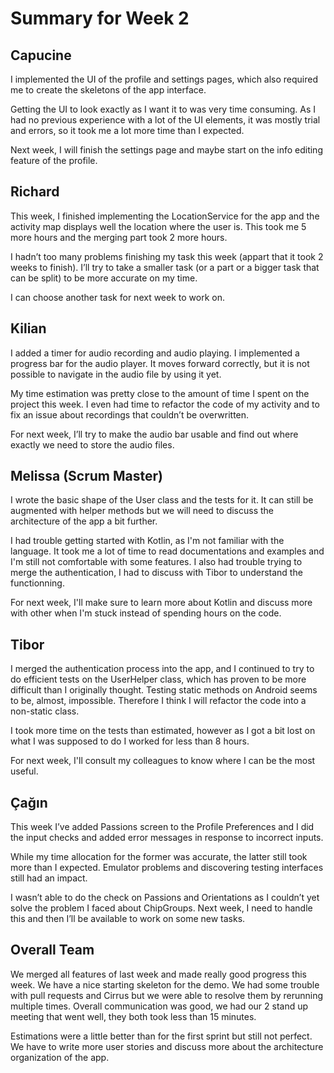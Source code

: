 # Summary for Week 2

## Capucine
I implemented the UI of the profile and settings pages, which also required me to create the skeletons of the app interface.

Getting the UI to look exactly as I want it to was very time consuming. As I had no previous experience with a lot of the UI elements, it was mostly trial and errors, so it took me a lot more time than I expected.

Next week, I will finish the settings page and maybe start on the info editing feature of the profile.
 

## Richard
This week, I finished implementing the LocationService for the app and the activity map displays well the location where the user is. This took me 5 more hours and the merging part took 2 more hours.

I hadn’t too many problems finishing my task this week (appart that it took 2 weeks to finish). I’ll try to take a smaller task (or a part or a bigger task that can be split) to be more accurate on my time.

I can choose another task for next week to work on.


## Kilian
I added a timer for audio recording and audio playing. I implemented a progress bar for the audio player. It moves forward correctly, but it is not possible to navigate in the audio file by using it yet.

My time estimation was pretty close to the amount of time I spent on the project this week. I even had time to refactor the code of my activity and to fix an issue about recordings that couldn’t be overwritten.

For next week, I’ll try to make the audio bar usable and find out where exactly we need to store the audio files.


## Melissa (Scrum Master)
I wrote the basic shape of the User class and the tests for it. It can still be augmented with helper methods but we will need to discuss the architecture of the app a bit further.

I had trouble getting started with Kotlin, as I'm not familiar with the language. It took me a lot of time to read documentations and examples and I'm still not comfortable with some features. I also had trouble trying to merge the authentication, I had to discuss with Tibor to understand the functionning.

For next week, I'll make sure to learn more about Kotlin and discuss more with other when I'm stuck instead of spending hours on the code.


## Tibor
I merged the authentication process into the app, and I continued to try to do efficient tests on the UserHelper class, which has proven to be more difficult than I originally thought. Testing static methods on Android seems to be, almost, impossible. Therefore I think I will refactor the code into a non-static class.

I took more time on the tests than estimated, however as I got a bit lost on what I was supposed to do I worked for less than 8 hours.

For next week, I'll consult my colleagues to know where I can be the most useful.


## Çağın 
This week I’ve added Passions screen to the Profile Preferences and I did the input checks and added error messages in response to incorrect inputs. 

While my time allocation for the former was accurate, the latter still took more than I expected. Emulator problems and discovering testing interfaces still had an impact.

I wasn’t able to do the check on Passions and Orientations as I couldn’t yet solve the problem I faced about ChipGroups. Next week, I need to handle this and then I’ll be available to work on some new tasks.


## Overall Team
We merged all features of last week and made really good progress this week. We have a nice starting skeleton for the demo. We had some trouble with pull requests and Cirrus but we were able to resolve them by rerunning multiple times. 
Overall communication was good, we had our 2 stand up meeting that went well, they both took less than 15 minutes.

Estimations were a little better than for the first sprint but still not perfect. We have to write more user stories and discuss more about the architecture organization of the app. 


